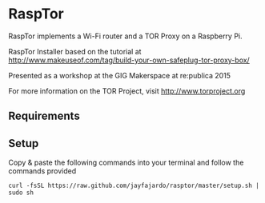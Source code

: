 RaspTor
========

RaspTor implements a Wi-Fi router and a TOR Proxy on a Raspberry Pi.

RaspTor Installer based on the tutorial at http://www.makeuseof.com/tag/build-your-own-safeplug-tor-proxy-box/

 
Presented as a workshop at the GIG Makerspace at re:publica 2015

For more information on the TOR Project, visit http://www.torproject.org 

Requirements
------------


Setup
-----
Copy & paste the following commands into your terminal and follow the commands provided

    curl -fsSL https://raw.github.com/jayfajardo/rasptor/master/setup.sh | sudo sh



